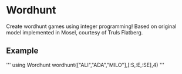 # Wordhunt

Create wordhunt games using integer programming! Based on original model implemented in Mosel, courtesy of Truls Flatberg.

## Example

'''
using Wordhunt
wordhunt(["ALI","ADA","MILO"],[:S,:E,:SE],4)
'''